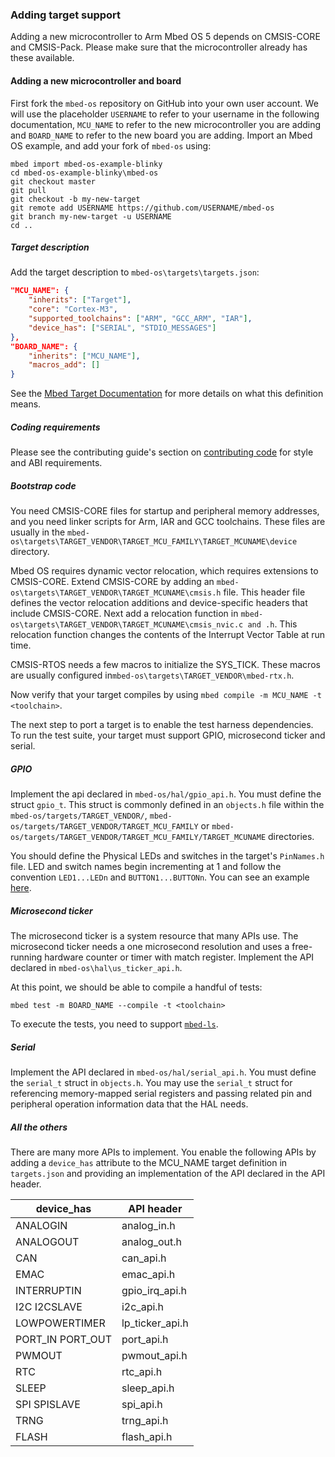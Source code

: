 ### Adding target support

Adding a new microcontroller to Arm Mbed OS 5 depends on CMSIS-CORE and CMSIS-Pack. Please make sure that the microcontroller already has these available.

#### Adding a new microcontroller and board

First fork the `mbed-os` repository on GitHub into your own user account. We will use the placeholder `USERNAME` to refer to your username in the following documentation, `MCU_NAME` to refer to the new microcontroller you are adding and `BOARD_NAME` to refer to the new board you are adding. Import an Mbed OS example, and add your fork of `mbed-os` using:

```
mbed import mbed-os-example-blinky
cd mbed-os-example-blinky\mbed-os
git checkout master
git pull
git checkout -b my-new-target
git remote add USERNAME https://github.com/USERNAME/mbed-os
git branch my-new-target -u USERNAME
cd ..
```

##### Target description

Add the target description to `mbed-os\targets\targets.json`:

``` json
"MCU_NAME": {
    "inherits": ["Target"],
    "core": "Cortex-M3",
    "supported_toolchains": ["ARM", "GCC_ARM", "IAR"],
    "device_has": ["SERIAL", "STDIO_MESSAGES"]
},
"BOARD_NAME": {
    "inherits": ["MCU_NAME"],
    "macros_add": []
}
```

See the [Mbed Target Documentation](/docs/v5.4/reference/arm-mbed-os-porting-guide.html#adding-and-configuring-targets) for more details on what this definition means.

##### Coding requirements

Please see the contributing guide's section on [contributing code](/docs/v5.4/reference/publishing-and-contributing.html#code-style-guide) for style and ABI requirements.

##### Bootstrap code

You need CMSIS-CORE files for startup and peripheral memory addresses, and you need linker scripts for Arm, IAR and GCC toolchains. These files are usually in the `mbed-os\targets\TARGET_VENDOR\TARGET_MCU_FAMILY\TARGET_MCUNAME\device` directory.

Mbed OS requires dynamic vector relocation, which requires extensions to CMSIS-CORE. Extend CMSIS-CORE by adding an `mbed-os\targets\TARGET_VENDOR\TARGET_MCUNAME\cmsis.h` file. This header file defines the vector relocation additions and device-specific headers that include CMSIS-CORE. Next add a relocation function in `mbed-os\targets\TARGET_VENDOR\TARGET_MCUNAME\cmsis_nvic.c and .h`. This relocation function changes the contents of the Interrupt Vector Table at run time.

CMSIS-RTOS needs a few macros to initialize the SYS_TICK. These macros are usually configured in`mbed-os\targets\TARGET_VENDOR\mbed-rtx.h`.

Now verify that your target compiles by using `mbed compile -m MCU_NAME -t <toolchain>`.

The next step to port a target is to enable the test harness dependencies. To run the test suite, your target must support GPIO, microsecond ticker and serial.

##### GPIO

Implement the api declared in `mbed-os/hal/gpio_api.h`. You must define the struct `gpio_t`. This struct is commonly defined in an `objects.h` file within the `mbed-os/targets/TARGET_VENDOR/`, `mbed-os/targets/TARGET_VENDOR/TARGET_MCU_FAMILY` or `mbed-os/targets/TARGET_VENDOR/TARGET_MCU_FAMILY/TARGET_MCUNAME` directories.

You should define the Physical LEDs and switches in the target's `PinNames.h` file. LED and switch names begin incrementing at 1 and follow the convention `LED1...LEDn` and `BUTTON1...BUTTONn`. You can see an example [here](https://github.com/ARMmbed/mbed-os/blob/master/targets/TARGET_Freescale/TARGET_MCUXpresso_MCUS/TARGET_MCU_K64F/TARGET_FRDM/PinNames.h#L198).

##### Microsecond ticker

The microsecond ticker is a system resource that many APIs use. The microsecond ticker needs a one microsecond resolution and uses a free-running hardware counter or timer with match register. Implement the API declared in `mbed-os\hal\us_ticker_api.h`.

At this point, we should be able to compile a handful of tests:

``mbed test -m BOARD_NAME --compile -t <toolchain>``

To execute the tests, you need to support [`mbed-ls`](https://github.com/armmbed/mbed-ls).

##### Serial

Implement the API declared in `mbed-os/hal/serial_api.h`. You must define the `serial_t` struct in `objects.h`. You may use the `serial_t` struct for referencing memory-mapped serial registers and passing related pin and peripheral operation information data that the HAL needs.

##### All the others

There are many more APIs to implement. You enable the following APIs by adding a `device_has` attribute to the MCU_NAME target definition in `targets.json` and providing an implementation of the API declared in the API header.

device_has       |   API header
-----------------|------------------
ANALOGIN         |   analog_in.h
ANALOGOUT        |   analog_out.h
CAN              |   can_api.h
EMAC             |   emac_api.h
INTERRUPTIN      |   gpio_irq_api.h
I2C I2CSLAVE     |   i2c_api.h
LOWPOWERTIMER    |   lp_ticker_api.h
PORT_IN PORT_OUT |   port_api.h
PWMOUT           |   pwmout_api.h
RTC              |   rtc_api.h
SLEEP            |   sleep_api.h
SPI SPISLAVE     |   spi_api.h
TRNG             |   trng_api.h
FLASH            |   flash_api.h
